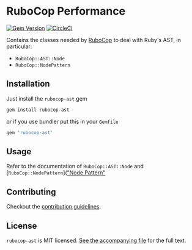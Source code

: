 # RuboCop Performance

[![Gem Version](https://badge.fury.io/rb/rubocop-ast.svg)](https://badge.fury.io/rb/rubocop-ast)
[![CircleCI](https://circleci.com/gh/rubocop-hq/rubocop-ast.svg?style=svg)](https://circleci.com/gh/rubocop-hq/rubocop-ast)

Contains the classes needed by [RuboCop](https://github.com/rubocop-hq/rubocop) to deal with Ruby's AST, in particular:
* `RuboCop::AST::Node`
* `RuboCop::NodePattern`

## Installation

Just install the `rubocop-ast` gem

```sh
gem install rubocop-ast
```

or if you use bundler put this in your `Gemfile`

```ruby
gem 'rubocop-ast'
```

## Usage

Refer to the documentation of `RuboCop::AST::Node` and [`RuboCop::NodePattern`](["Node Pattern"](node_pattern.md)

## Contributing

Checkout the [contribution guidelines](CONTRIBUTING.md).

## License

`rubocop-ast` is MIT licensed. [See the accompanying file](LICENSE.txt) for
the full text.
